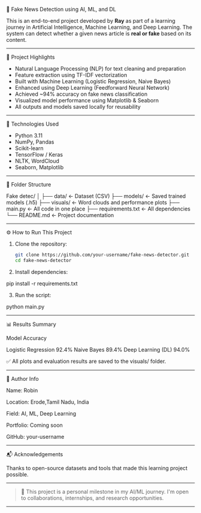  📰 Fake News Detection using AI, ML, and DL

This is an end-to-end project developed by **Ray** as part of a learning journey in Artificial Intelligence, Machine Learning, and Deep Learning. The system can detect whether a given news article is **real or fake** based on its content.

---

 🚀 Project Highlights

- Natural Language Processing (NLP) for text cleaning and preparation
- Feature extraction using TF-IDF vectorization
- Built with Machine Learning (Logistic Regression, Naive Bayes)
- Enhanced using Deep Learning (Feedforward Neural Network)
- Achieved ~94% accuracy on fake news classification
- Visualized model performance using Matplotlib & Seaborn
- All outputs and models saved locally for reusability

---
 🧠 Technologies Used

- Python 3.11  
- NumPy, Pandas  
- Scikit-learn  
- TensorFlow / Keras  
- NLTK, WordCloud  
- Seaborn, Matplotlib  

---

 📁 Folder Structure

Fake detec/
 │ 
 ├── data/                             ← 
 Dataset (CSV) 
 ├── models/                           ← 
 Saved trained models (.h5) 
 ├── visuals/                          ← 
 Word clouds and performance plots
 ├── main.py                           ← All 
 code in one place 
 ├── requirements.txt                  ← All
 dependencies
 └── README.md                         ← 
 Project documentation

---

⚙️ How to Run This Project

1. Clone the repository:
   ```bash
   git clone https://github.com/your-username/fake-news-detector.git
   cd fake-news-detector

2. Install dependencies:

pip install -r requirements.txt


3. Run the script:

python main.py




---

📊 Results Summary

Model	Accuracy

Logistic Regression	92.4%
Naive Bayes	89.4%
Deep Learning (DL)	94.0%


✅ All plots and evaluation results are saved to the visuals/ folder.


---

📌 Author Info

Name: Robin

Location: Erode,Tamil Nadu, India 

Field: AI, ML, Deep Learning

Portfolio: Coming soon

GitHub: your-username



---

📬 Acknowledgements

Thanks to open-source datasets and tools that made this learning project possible.


---

> 🔖 This project is a personal milestone in my AI/ML journey. I'm open to collaborations, internships, and research opportunities.



---